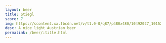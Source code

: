 ```yaml
---
layout: beer
title: Stiegl
score: 7
img: https://scontent.xx.fbcdn.net/v/t1.0-0/q87/p480x480/10492027_10152534310618745_1648790094042442309_n.jpg?oh=61e5eaefdc1f093a245b9925a9f283ac&oe=5889DF6F
desc: A nice light Austrian beer
permalink: /beer/:title.html
---
```

